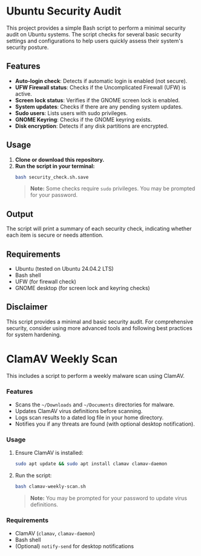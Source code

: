 # Ubuntu Security Audit

This project provides a simple Bash script to perform a minimal security audit on Ubuntu systems. The script checks for several basic security settings and configurations to help users quickly assess their system's security posture.

## Features
- **Auto-login check**: Detects if automatic login is enabled (not secure).
- **UFW Firewall status**: Checks if the Uncomplicated Firewall (UFW) is active.
- **Screen lock status**: Verifies if the GNOME screen lock is enabled.
- **System updates**: Checks if there are any pending system updates.
- **Sudo users**: Lists users with sudo privileges.
- **GNOME Keyring**: Checks if the GNOME keyring exists.
- **Disk encryption**: Detects if any disk partitions are encrypted.

## Usage
1. **Clone or download this repository.**
2. **Run the script in your terminal:**
   ```bash
   bash security_check.sh.save
   ```
   > **Note:** Some checks require `sudo` privileges. You may be prompted for your password.

## Output
The script will print a summary of each security check, indicating whether each item is secure or needs attention.

## Requirements
- Ubuntu (tested on Ubuntu 24.04.2 LTS)
- Bash shell
- UFW (for firewall check)
- GNOME desktop (for screen lock and keyring checks)

## Disclaimer
This script provides a minimal and basic security audit. For comprehensive security, consider using more advanced tools and following best practices for system hardening.

# ClamAV Weekly Scan

This includes a script to perform a weekly malware scan using ClamAV.

### Features
- Scans the `~/Downloads` and `~/Documents` directories for malware.
- Updates ClamAV virus definitions before scanning.
- Logs scan results to a dated log file in your home directory.
- Notifies you if any threats are found (with optional desktop notification).

### Usage
1. Ensure ClamAV is installed:
   ```bash
   sudo apt update && sudo apt install clamav clamav-daemon
   ```
2. Run the script:
   ```bash
   bash clamav-weekly-scan.sh
   ```
   > **Note:** You may be prompted for your password to update virus definitions.

### Requirements
- ClamAV (`clamav`, `clamav-daemon`)
- Bash shell
- (Optional) `notify-send` for desktop notifications
